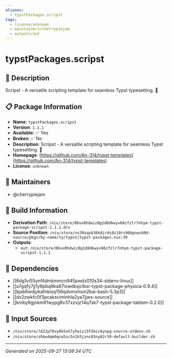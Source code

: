 ```yaml
---
aliases:
  - typstPackages.scripst
tags:
  - license/unknown
  - maintainers/cherrypiejam
  - outputs/out
---
```


# typstPackages.scripst

## 📝 Description

Scripst - A versatile scripting template for seamless Typst typesetting. 🚀

## 📋 Package Information

- **Name**: `typstPackages.scripst`
- **Version**: `1.1.1`
- **Available**: ✅ Yes
- **Broken**: ✅ No
- **Description**: Scripst - A versatile scripting template for seamless Typst typesetting. 🚀
- **Homepage**: [https://github.com/An-314/typst-templates](https://github.com/An-314/typst-templates)
- **License**: `unknown`
## 👥 Maintainers

- @cherrypiejam


## 🔧 Build Information

- **Derivation Path**: `/nix/store/86vx0hdwiz8g1d8dkwyv66zfzlr7nhym-typst-package-scripst-1.1.1.drv`
- **Source Position**: `/nix/store/ns30sqxb36k8jrds8z18rv96bpnwc60d-source/pkgs/by-name/ty/typst/typst-packages.nix:39`
- **Outputs**:
  - `out`:  `/nix/store/86vx0hdwiz8g1d8dkwyv66zfzlr7nhym-typst-package-scripst-1.1.1`

## 🔗 Dependencies

- [[6dg1vi55ynf4dmkmmcn945pwdz010s34-stdenv-linux]]
- [[a7gqfy7jj1y6pbq9ka87ixwdksjclbsr-typst-package-physica-0.9.4]]
- [[bjsb6wdjykafnkixq156qdvmxhsm2bai-bash-5.3p3]]
- [[dx2zwkfc0f3pcakscimlnhla2ya7jjws-source]]
- [[kmby9gjnkm91wypg8v37xzvjz14q7sk7-typst-package-tablem-0.2.0]]

## 📁 Input Sources

- `/nix/store/l622p70vy8k5sh7y5wizi5f2mic6ynpg-source-stdenv.sh`
- `/nix/store/shkw4qm9qcw5sc5n1k5jznc83ny02r39-default-builder.sh`

---
*Generated on 2025-09-27 13:08:34 UTC*
